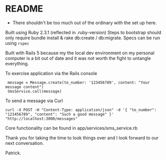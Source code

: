 # README

* There shouldn't be too much out of the ordinary with the set up here.

Built using Ruby 2.3.1 (reflected in .ruby-version)
Steps to bootstrap should only require bundle install & rake db:create / db:migrate.
Specs can be run using `rspec`

Built with Rails 5 because my the local dev environment on my personal computer is a bit out of date and it was not worth the fight to untangle everything.

To exercise application via the Rails console
```
 message = Message.create(to_number: '123456789', content: "Your message content")
 SmsService.call(message)
```

To send a message via Curl
```
curl -X POST -H "Content-Type: application/json" -d '{ "to_number": "123456789", "content": "Such a good message" }' "http://localhost:3000/messages"
```

Core functionality can be found in app/services/sms_service.rb

Thank you for taking the time to look things over and I look forward to our next conversation.

Patrick.